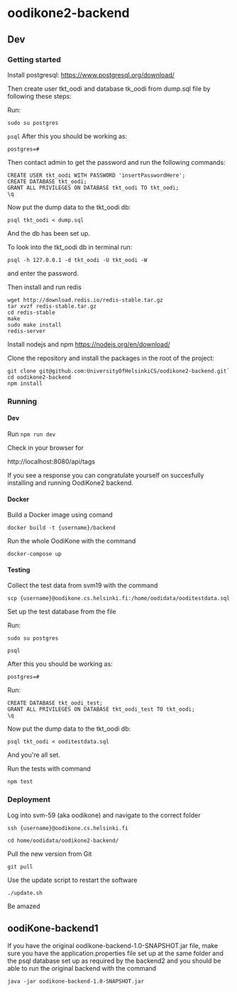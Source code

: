 # oodikone2-backend

## Dev

### Getting started

Install postgresql:
https://www.postgresql.org/download/

Then create user tkt_oodi and database tk_oodi from dump.sql file by following these steps: 

Run:

`sudo su postgres`

`psql`
After this you should be working as:

`postgres=#` 

Then contact admin to get the password and run the following commands: 

```
CREATE USER tkt_oodi WITH PASSWORD 'insertPasswordHere';
CREATE DATABASE tkt_oodi;
GRANT ALL PRIVILEGES ON DATABASE tkt_oodi TO tkt_oodi;
\q
```
Now put the dump data to the tkt_oodi db: 

`psql tkt_oodi < dump.sql`

And the db has been set up.

To look into the tkt_oodi db in terminal run:

`psql -h 127.0.0.1 -d tkt_oodi -U tkt_oodi -W`

and enter the password.

Then install and run redis

```
wget http://download.redis.io/redis-stable.tar.gz
tar xvzf redis-stable.tar.gz
cd redis-stable
make
sudo make install
redis-server
```

Install nodejs and npm
https://nodejs.org/en/download/

Clone the repository and install the packages in the root of the project:

```
git clone git@github.com:UniversityOfHelsinkiCS/oodikone2-backend.git`
cd oodikone2-backend
npm install
```

### Running 

#### Dev

Run `npm run dev`

Check in your browser for

http://localhost:8080/api/tags

If you see a response you can congratulate yourself on succesfully installing and running OodiKone2 backend.

#### Docker

Build a Docker image using comand 

`docker build -t {username}/backend`

Run the whole OodiKone with the command 

`docker-compose up`

#### Testing

Collect the test data from svm19  with the command

`scp {username}@oodikone.cs.helsinki.fi:/home/oodidata/ooditestdata.sql`

Set up the test database from the file

Run:

`sudo su postgres`

`psql`

After this you should be working as:

`postgres=#` 

Run: 

```
CREATE DATABASE tkt_oodi_test;
GRANT ALL PRIVILEGES ON DATABASE tkt_oodi_test TO tkt_oodi;
\q
```
Now put the dump data to the tkt_oodi db: 

`psql tkt_oodi < ooditestdata.sql`

And you're all set. 

Run the tests with command

`npm test`

### Deployment

Log into svm-59 (aka oodikone) and navigate to the correct folder

`ssh {username}@oodikone.cs.helsinki.fi`

`cd home/oodidata/oodikone2-backend/`

Pull the new version from Git

`git pull`

Use the update script to restart the software

`./update.sh`

Be amazed

## oodiKone-backend1

If you have the original oodikone-backend-1.0-SNAPSHOT.jar file, make sure you have the application.properties file set up at the same folder and the psql database set up as required by the backend2 and you should be able to run the original backend with the command

`java -jar oodikone-backend-1.0-SNAPSHOT.jar`
